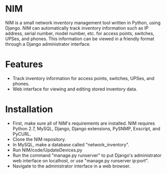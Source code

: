 NIM
===

NIM is a small network inventory management tool written in Python, using Django. NIM can automatically track inventory information such as IP address, serial number, model number, etc. for access points, switches, UPSes, and phones. This information can be viewed in a friendly format through a Django administrator interface.

Features
========
- Track inventory information for access points, switches, UPSes, and phones.
- Web interface for viewing and editing stored inventory data. 

Installation
============

- First, make sure all of NIM's requirements are installed. NIM requires Python 2.7, MySQL, Django, Django extensions, PySNMP, Exscript, and PyCURL.
- Clone the NIM repository.
- In MySQL, make a database called "network_inventory". 
- Run NIM/code/UpdateDevices.py
- Run the command "manage.py runserver" to put Django's administrator web interface on localhost, or use "manage.py runserver ip:port".
- Navigate to the administrator interface in a web browser.
